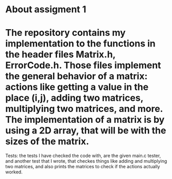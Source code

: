 # About assigment 1
The repository contains my implementation to the functions in the header files Matrix.h, ErrorCode.h.
Those files implement the general behavior of a matrix: actions like getting a value in the place (i,j), adding two matrices, multiplying two matrices, and more. 
The implementation of a matrix is by using a 2D array, that will be with the sizes of the matrix.
==============================================================================================================
Tests: the tests I have checked the code with, are the given main.c tester, and another test that I wrote,
that checkes things like adding and multiplying two matrices, and also prints the matrices to check if the actions actually worked.